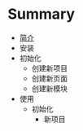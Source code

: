 # Summary

* [简介](README.md)
* 安装
* 初始化
   * 创建新项目
   * 创建新页面
   * 创建新模块
* 使用
   * 初始化
       * 新项目

